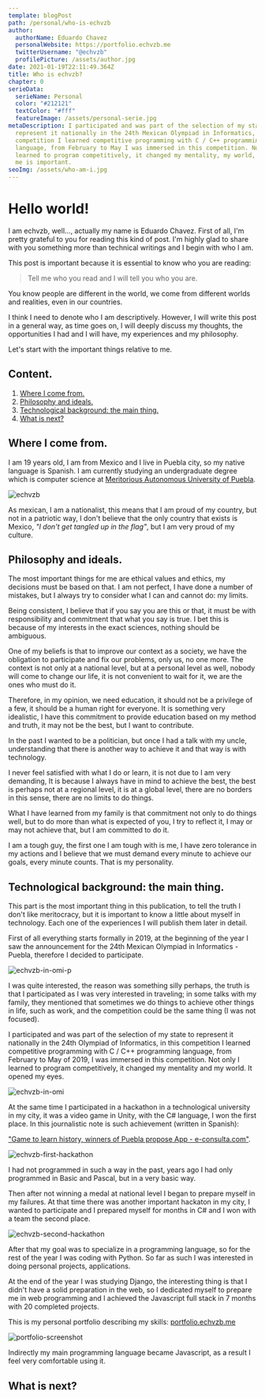 ```yaml
---
template: blogPost
path: /personal/who-is-echvzb
author:
  authorName: Eduardo Chavez
  personalWebsite: https://portfolio.echvzb.me
  twitterUsername: "@echvzb"
  profilePicture: /assets/author.jpg
date: 2021-01-19T22:11:49.364Z
title: Who is echvzb?
chapter: 0
serieData:
  serieName: Personal
  color: "#212121"
  textColor: "#fff"
  featureImage: /assets/personal-serie.jpg
metaDescription: I participated and was part of the selection of my state to
  represent it nationally in the 24th Mexican Olympiad in Informatics, in this
  competition I learned competitive programming with C / C++ programming
  language, from February to May I was immersed in this competition. Not only I
  learned to program competitively, it changed my mentality, my world, which for
  me is important.
seoImg: /assets/who-am-i.jpg
---
```

# Hello world!

I am echvzb, well..., actually my name is Eduardo Chavez. First of all, I'm pretty grateful to you for reading this kind of post. I'm highly glad to share with you something more than technical writings and I begin with who I am.

This post is important because it is essential to know who you are reading:

> Tell me who you read and I will tell you who you are. 

You know people are different in the world, we come from different worlds and realities, even in our countries.

I think I need to denote who I am descriptively. However, I will write this post in a general way, as time goes on, I will deeply discuss my thoughts, the opportunities I had and I will have, my experiences and my philosophy.

Let's start with the important things relative to me.

## Content.

1. [Where I come from.](#where-i-come-from)
2. [Philosophy and ideals.](#philosophy-and-ideals)
3. [Technological background: the main thing.](#technological-background-the-main-thing)
4. [What is next?](#whats-next)

<div id='where-i-come'></div>

## Where I come from.

I am 19 years old, I am from Mexico and I live in Puebla city, so my native language is Spanish. I am currently studying an undergraduate degree which is computer science at [Meritorious Autonomous University of Puebla](https://www.buap.mx/).

<div class='img-container'>

![echvzb](https://res.cloudinary.com/df9fhapay/image/upload/v1611434986/echvzb%20blog/personal-series/echvz_aa0ghg.jpg)

</div>

As mexican, I am a nationalist, this means that I am proud of my country, but not in a patriotic way, I don't believe that the only country that exists is Mexico, _"I don't get tangled up in the flag"_, but I am very proud of my culture.

<div id='ideals'></div>

## Philosophy and ideals.

The most important things for me are ethical values and ethics, my decisions must be based on that. I am not perfect, I have done a number of mistakes, but I always try to consider what I can and cannot do: my limits.

Being consistent, I believe that if you say you are this or that, it must be with responsibility and commitment that what you say is true. I bet this is because of my interests in the exact sciences, nothing should be ambiguous.

One of my beliefs is that to improve our context as a society, we have the obligation to participate and fix our problems, only us, no one more. The context is not only at a national level, but at a personal level as well, nobody will come to change our life, it is not convenient to wait for it, we are the ones who must do it. 

Therefore, in my opinion, we need education, it should not be a privilege of a few, it should be a human right for everyone. It is something very idealistic, I have this commitment to provide education based on my method and truth, it may not be the best, but I want to contribute.

In the past I wanted to be a politician, but once I had a talk with my uncle, understanding that there is another way to achieve it and that way is with technology.

I never feel satisfied with what I do or learn, it is not due to I am very demanding, It is because I always have in mind to achieve the best, the best is perhaps not at a regional level, it is at a global level, there are no borders in this sense, there are no limits to do things.

What I have learned from my family is that commitment not only to do things well, but to do more than what is expected of you, I try to reflect it, I may or may not achieve that, but I am committed to do it.

I am a tough guy, the first one I am tough with is me, I have zero tolerance in my actions and I believe that we must demand every minute to achieve our goals, every minute counts. That is my personality.

<div id='tech-bg'></div>

## Technological background: the main thing.

This part is the most important thing in this publication, to tell the truth I don't like meritocracy, but it is important to know a little about myself in technology. Each one of the experiences I will publish them later in detail.

First of all everything starts formally in 2019, at the beginning of the year I saw the announcement for the 24th Mexican Olympiad in Informatics - Puebla, therefore I decided to participate.

<div class='img-container'>

![echvzb-in-omi-p](https://res.cloudinary.com/df9fhapay/image/upload/v1611434353/echvzb%20blog/personal-series/24_iql83g.jpg)

</div>

I was quite interested, the reason was something silly perhaps, the truth is that I participated as I was very interested in traveling; in some talks with my family, they mentioned that sometimes we do things to achieve other things in life, such as work, and the competition could be the same thing (I was not focused). 

I participated and was part of the selection of my state to represent it nationally in the 24th Olympiad of Informatics, in this competition I learned competitive programming with C / C++ programming language, from February to May of 2019, I was immersed in this competition. Not only I learned to program competitively, it changed my mentality and my world. It opened my eyes.

<div class='img-container'>

![echvzb-in-omi](https://res.cloudinary.com/df9fhapay/image/upload/v1611434217/echvzb%20blog/personal-series/27_jkkxpe.jpg)

</div>

At the same time I participated in a hackathon in a technological university in my city, it was a video game in Unity, with the C# language, I won the first place. In this journalistic note is such achievement (written in Spanish): 

["Game to learn history, winners of Puebla propose App - e-consulta.com"](http://geeks.e-consulta.com/apps/video-juego-para-aprender-historia-proponen-ganadores-de-puebla-app/).

<div class='img-container'>

![echvzb-first-hackathon](https://res.cloudinary.com/df9fhapay/image/upload/v1611434349/echvzb%20blog/personal-series/22_k4jdbb.jpg)

</div>

I had not programmed in such a way in the past, years ago I had only programmed in Basic and Pascal, but in a very basic way.

Then after not winning a medal at national level I began to prepare myself in my failures. At that time there was another important hackaton in my city, I wanted to participate and I prepared myself for months in C# and I won with a team the second place.

<div class='img-container'>

![echvzb-second-hackathon](https://res.cloudinary.com/df9fhapay/image/upload/v1611434338/echvzb%20blog/personal-series/30_qhgpdn.jpg)

</div>

After that my goal was to specialize in a programming language, so for the rest of the year I was coding with Python. So far as such I was interested in doing personal projects, applications.

At the end of the year I was studying Django, the interesting thing is that I didn't have a solid preparation in the web, so I dedicated myself to prepare me in web programming and I achieved the Javascript full stack in 7 months with 20 completed projects. 

This is my personal portfolio describing my skills: [portfolio.echvzb.me](https://portfolio.echvzb.me)

<div class='img-container'>

![portfolio-screenshot](https://res.cloudinary.com/df9fhapay/image/upload/v1611433735/echvzb%20blog/personal-series/portfolio-ss_k7pomm.jpg)

</div>

Indirectly my main programming language became Javascript, as a result I feel very comfortable using it.

<div id='whats-next'></div>

## What is next?